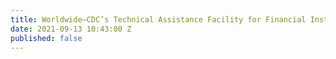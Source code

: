 ```yaml
---
title: Worldwide—CDC’s Technical Assistance Facility for Financial Institutions
date: 2021-09-13 10:43:00 Z
published: false
---
```


